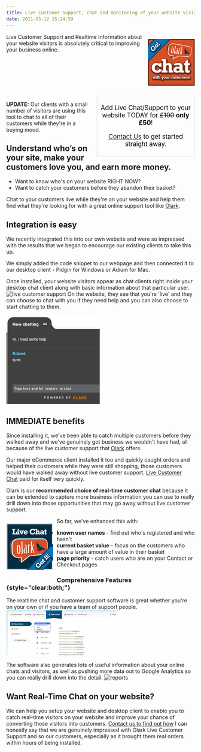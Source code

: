 ```yaml
---
title: Live Customer Support, chat and monitoring of your website visitors
date: 2011-05-12 15:24:59
---
```


<div style="float: right;
margin: 0 0 10px 10px;">

[![](/assets/125x125-go-chat-with.png)](http://www.olark.com/?r=tcg0p7ld "Olark live chat")

</div>

Live Customer Support and Realtime Information about your website
visitors is absolutely critical to improving your business online.

<div style="clear:both">

</div>

<div
style="float:right;margin:0 0 10px 10px; border:1px #dfdfdf solid;
padding: 5px;width:250px;font-size:1.2em;
color:black;text-align:center;">

Add Live Chat/Support to your website TODAY for ~~£100~~ **only £50**!

[Contact Us](/contact) to get started straight away.

</div>

**UPDATE:** Our clients with a small number of visitors are using this tool to chat to all of their customers while they're in a buying mood.

## Understand who’s on your site, make your customers love you, and earn more money.

- Want to know who's on your website RIGHT NOW?
- Want to catch your customers before they abandon their basket?

Chat to your customers live while they're on your website and help them
find what they're looking for with a great online support tool like
[Olark](http://www.olark.com/?r=tcg0p7ld "Olark live chat").

## Integration is easy

We recently integrated this into our own website and were so impressed
with the results that we began to encourage our existing clients to take
this up.

We simply added the code snippet to our webpage and then connected it to
our desktop client - Pidgin for Windows or Adium for Mac.

Once installed, your website visitors appear as chat clients right
inside your desktop chat client along with basic information about that
particular user.
![live customer
support](/assets/buddy-list-300x121.png "live customer support")
On the website, they see that you're 'live' and they can choose to chat
with you if they need help and you can also choose to start chatting to
them.

![Realtime Chat](/assets/visitor.png "Realtime Chat")

## IMMEDIATE benefits

Since installing it, we've been able to catch multiple customers before
they walked away and we've genuinely got business we wouldn't have had,
all because of the live customer support that
[Olark](http://www.olark.com/?r=tcg0p7ld "Olark live chat") offers.

Our major eCommerce client installed it too and quickly caught orders
and helped their customers while they were still shopping, those
customers would have walked away without live customer support. [Live
Customer Chat](http://www.olark.com/?r=tcg0p7ld "Olark live chat") paid for itself very quickly.

Olark is our **recommended choice of real-time customer chat** because
it can be extended to capture more business information you can use to
really drill down into those opportunities that may go away without live
customer support.

<div style="float: left;
margin: 0 10px 10px 0;">

[![](/assets/125x125-live-chat-blue.png)](http://www.olark.com/?r=tcg0p7ld "Olark live chat")

</div>

So far, we've enhanced this
with:

- **known user names** - find out who's registered and who hasn't
- **current basket value** - focus on the customers who have a large
  amount of value in their basket
- **page priority** - catch users who are on your Contact or Checkout
  pages

### Comprehensive Features {style="clear:both;"}

The realtime chat and customer support software is great whether you're
on your own or if you have a team of support people.
![](/assets/team-300x121.png "team")

The software also generates lots of useful information about your online
chats and visitors, as well as pushing more data out to Google Analytics
so you can really drill down into the detail.
![](/assets/reports-300x121.png "reports")

## Want Real-Time Chat on your website?

We can help you setup your website and desktop client to enable you to
catch real-time visitors on your website and improve your chance of
converting those visitors into customers. [Contact us to find out
how](/contact)
I can honestly say that we are genuinely impressed with Olark Live
Customer Support and so our customers, especially as it brought them
real orders within hours of being installed.
